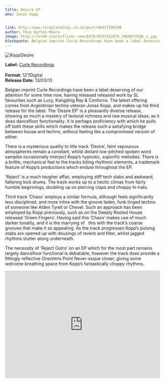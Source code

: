 ```yaml
---
title: Desire EP
who: Jonas Kopp


link: http://www.straylandings.co.uk/post/46417299186
author: Theo Darton-Moore
image: http://farm9.staticflickr.com/8379/8537352976_34b803fb86_z.jpg
blockquote: Belgian imprint Curle Recordings have been a label deserving of our attention for some time now, having released released work by SL favourites such as Lucy, Kangding Ray & Conforce. The latest offering comes from Argentinian techno veteran Jonas Kopp, and makes up his third release for the label.
---
```


![KoppDesire](http://farm9.staticflickr.com/8513/8564129569_18f89a00d1_t.jpg)

**Label:** [Curle Recordings](http://www.curle.be/)  
<br>**Format:** 12”/Digital
<br>**Release Date:** 13/03/13

Belgian imprint Curle Recordings have been a label deserving of our attention for some time now, having released released work by SL favourites such as Lucy, Kangding Ray & Conforce. The latest offering comes from Argentinian techno veteran Jonas Kopp, and makes up his third release for the label. The ‘Desire EP’ is a pleasantly diverse release, showing as much a mastery of textural richness and raw musical ideas, as it does dancefloor functionality. It is perhaps proficiency with which he pulls off both these skills which makes the release such a satisfying bridge between house and techno, without feeling like a compromised version of either. 

There is a mysterious quality to title track ‘Desire’, faint vapourous atmospheres remain a constant, whilst distant low-pitched spoken word samples occasionally interject Kopp’s hypnotic, soporific melodies. There is a brittle, mechanical feel to the tracks biting rhythmic elements, a trademark feature of Kopp’s productions which endure throughout the EP.

'Reject' is a much tougher affair, employing stiff tech stabs and awkward, faltering kick drums. The track works up to a hectic climax from fairly humble beginnings, doubling up on piercing claps and choppy hi-hats. 

Third track ‘Chaos’ employs a similar formula, although feels significantly less disciplined, and more inline with the groove laden, funk tinged techno of someone like Alden Tyrell or Chevel. Such an approach has been employed by Kopp previously, such as on the Deeply Rooted House released ‘Green Fingers’. Having said this ‘Chaos’ makes use of much darker tonality, and it is the marrying of   this with the track’s coarse grooves that make it so appealing. As the track progresses Kopp’s pulsing stabs are opened up with dousings of reverb and filter, whilst jagged rhythms stutter along underneath.

The necessity of ‘Reject Outro’ on an EP which for the most part remains largely dancefloor functional is debatable, however the track does provide a fittingly reflective Oneohtrix Point Never-esque closer, giving some welcome breathing space from Kopp’s fantastically choppy rhythms.

<iframe frameborder="no" height="350" scrolling="no" src="https://w.soundcloud.com/player/?url=http%3A%2F%2Fapi.soundcloud.com%2Fplaylists%2F3948136" width="100%"></iframe>